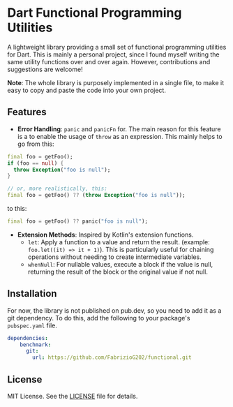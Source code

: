 # Dart Functional Programming Utilities

A lightweight library providing a small set of functional programming utilities for Dart. This is mainly a personal project, since I found myself writing the same utility functions over and over again. However, contributions and suggestions are welcome!

**Note**: The whole library is purposely implemented in a single file, to make it easy to copy and paste the code into your own project.

## Features

- **Error Handling**: `panic` and `panicFn` for. The main reason for this feature is a to enable the usage of `throw` as an expression. This mainly helps to go from this:

```dart
final foo = getFoo();
if (foo == null) {
  throw Exception("foo is null");
}

// or, more realistically, this:
final foo = getFoo() ?? (throw Exception("foo is null")); 
```

to this:

```dart
final foo = getFoo() ?? panic("foo is null");
```

- **Extension Methods**: Inspired by Kotlin's extension functions.
  - `let`: Apply a function to a value and return the result. (example: `foo.let((it) => it + 1)`). This is particularly useful for chaining operations without needing to create intermediate variables.
  - `whenNull`: For nullable values, execute a block if the value is null, returning the result of the block or the original value if not null.
  
## Installation

For now, the library is not published on pub.dev, so you need to add it as a git dependency. To do this, add the following to your package's `pubspec.yaml` file.  

```yaml
dependencies:
    benchmark: 
      git:
        url: https://github.com/FabrizioG202/functional.git
```

## License

MIT License. See the [LICENSE](LICENSE) file for details.
